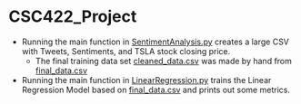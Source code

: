 # CSC422_Project
- Running the main function in [SentimentAnalysis.py](SentimentAnalysis.py) creates a large CSV with Tweets, Sentiments, and TSLA stock closing price.
  - The final training data set [cleaned_data.csv](cleaned_data.csv) was made by hand from [final_data.csv](final_data.csv)
- Running the main function in [LinearRegression.py](LinearRegression.py) trains the Linear Regression Model based on [final_data.csv](final_data.csv) and prints out some metrics.

